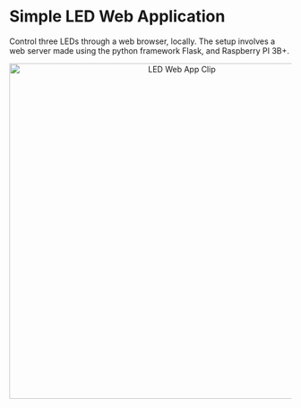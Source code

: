 # Simple LED Web Application 

Control three LEDs through a web browser, locally. The setup involves a 
web server made using the python framework Flask, and Raspberry PI 3B+.

<p align="center">
  <img title='LED Web App Clip' src=docs/led_web_app_video.gif width="600">
</p>